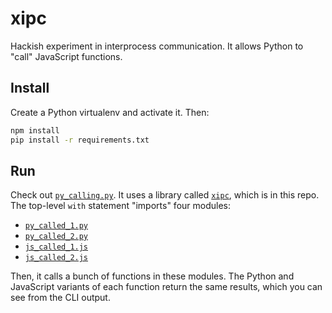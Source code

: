 # xipc

Hackish experiment in interprocess communication.  It allows Python to "call" JavaScript functions.

## Install

Create a Python virtualenv and activate it. Then:

```bash
npm install
pip install -r requirements.txt
```

## Run

Check out [`py_calling.py`](./py_calling.py). It uses a library called [`xipc`](./xipc.py), which is in this repo. The top-level `with` statement "imports" four modules:

- [`py_called_1.py`](./py_called_1.py)
- [`py_called_2.py`](./py_called_2.py)
- [`js_called_1.js`](./js_called_1.js)
- [`js_called_2.js`](./js_called_2.js)

Then, it calls a bunch of functions in these modules. The Python and JavaScript variants of each function return the same results, which you can see from the CLI output.